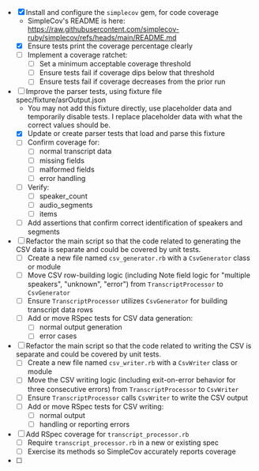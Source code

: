 - [x] Install and configure the `simplecov` gem, for code coverage
  - SimpleCov's README is here: https://raw.githubusercontent.com/simplecov-ruby/simplecov/refs/heads/main/README.md
  - [x] Ensure tests print the coverage percentage clearly
  - [ ] Implement a coverage ratchet:
    - [ ] Set a minimum acceptable coverage threshold
    - [ ] Ensure tests fail if coverage dips below that threshold
    - [ ] Ensure tests fail if coverage decreases from the prior run

- [ ] Improve the parser tests, using fixture file spec/fixture/asrOutput.json
  - You may not add this fixture directly, use placeholder data and temporarily disable tests. I replace placeholder data with what the correct values should be.
  - [x] Update or create parser tests that load and parse this fixture
  - [ ] Confirm coverage for:
    - [ ] normal transcript data
    - [ ] missing fields
    - [ ] malformed fields
    - [ ] error handling
  - [ ] Verify:
    - [ ] speaker_count
    - [ ] audio_segments
    - [ ] items
  - [ ] Add assertions that confirm correct identification of speakers and segments

- [ ] Refactor the main script so that the code related to generating the CSV data is separate and could be covered by unit tests.
  - [ ] Create a new file named `csv_generator.rb` with a `CsvGenerator` class or module
  - [ ] Move CSV row-building logic (including Note field logic for "multiple speakers", "unknown", "error") from `TranscriptProcessor` to `CsvGenerator`
  - [ ] Ensure `TranscriptProcessor` utilizes `CsvGenerator` for building transcript data rows
  - [ ] Add or move RSpec tests for CSV data generation:
    - [ ] normal output generation
    - [ ] error cases

- [ ] Refactor the main script so that the code related to writing the CSV is separate and could be covered by unit tests.
  - [ ] Create a new file named `csv_writer.rb` with a `CsvWriter` class or module
  - [ ] Move the CSV writing logic (including exit-on-error behavior for three consecutive errors) from `TranscriptProcessor` to `CsvWriter`
  - [ ] Ensure `TranscriptProcessor` calls `CsvWriter` to write the CSV output
  - [ ] Add or move RSpec tests for CSV writing:
    - [ ] normal output
    - [ ] handling or reporting errors

- [ ] Add RSpec coverage for `transcript_processor.rb`
  - [ ] Require `transcript_processor.rb` in a new or existing spec
  - [ ] Exercise its methods so SimpleCov accurately reports coverage

- [ ] 
